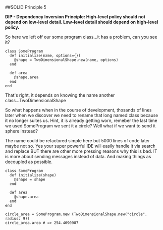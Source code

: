 ##SOLID Principle 5

**DIP - Dependency Inversion Principle: High-level policy should not depend on low-level detail. Low-level detail should depend on high-level policy.**

So here we left off our some program class...it has a problem, can you see it?

```
class SomeProgram 
  def initialize(name, options={})
    @shape = TwoDimensionalShape.new(name, options)
  end

  def area
    @shape.area
  end
end
```

That's right, it depends on knowing the name another class...TwoDimensionalShape

So what happens when in the course of development, thosands of lines later when we discover we need to rename that long named class because it no longer suites us. Hint, it is already getting worn, remeber the last time we used SomeProgram we sent it a circle? Well what if we want to send it sphere instead? 

The name could be refactored simple here but 5000 lines of code later maybe not so. Yes your super powerful IDE will easily handle it via search and replace BUT there are other more pressing reasons why this is bad. IT is more about sending messages instead of data. And making things as decoupled as possible.

```
class SomeProgram 
  def initialize(shape)
    @shape = shape
  end

  def area
    @shape.area
  end
end

circle_area = SomeProgram.new (TwoDimensionalShape.new("circle", radius: 9))
circle_area.area # => 254.4690087
```

